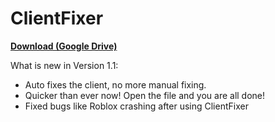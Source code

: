 # ClientFixer          
**[Download (Google Drive)](https://drive.google.com/u/0/uc?id=1XHFhO-XckJoh--nmJDfL84zI1Fk664XT&export=download)**

What is new in Version 1.1:

- Auto fixes the client, no more manual fixing.
- Quicker than ever now! Open the file and you are all done!
- Fixed bugs like Roblox crashing after using ClientFixer

